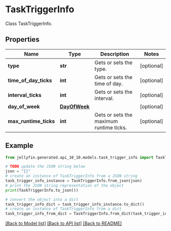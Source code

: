 # TaskTriggerInfo

Class TaskTriggerInfo.

## Properties

Name | Type | Description | Notes
------------ | ------------- | ------------- | -------------
**type** | **str** | Gets or sets the type. | [optional] 
**time_of_day_ticks** | **int** | Gets or sets the time of day. | [optional] 
**interval_ticks** | **int** | Gets or sets the interval. | [optional] 
**day_of_week** | [**DayOfWeek**](DayOfWeek.md) |  | [optional] 
**max_runtime_ticks** | **int** | Gets or sets the maximum runtime ticks. | [optional] 

## Example

```python
from jellyfin.generated.api_10_10.models.task_trigger_info import TaskTriggerInfo

# TODO update the JSON string below
json = "{}"
# create an instance of TaskTriggerInfo from a JSON string
task_trigger_info_instance = TaskTriggerInfo.from_json(json)
# print the JSON string representation of the object
print(TaskTriggerInfo.to_json())

# convert the object into a dict
task_trigger_info_dict = task_trigger_info_instance.to_dict()
# create an instance of TaskTriggerInfo from a dict
task_trigger_info_from_dict = TaskTriggerInfo.from_dict(task_trigger_info_dict)
```
[[Back to Model list]](../README.md#documentation-for-models) [[Back to API list]](../README.md#documentation-for-api-endpoints) [[Back to README]](../README.md)


